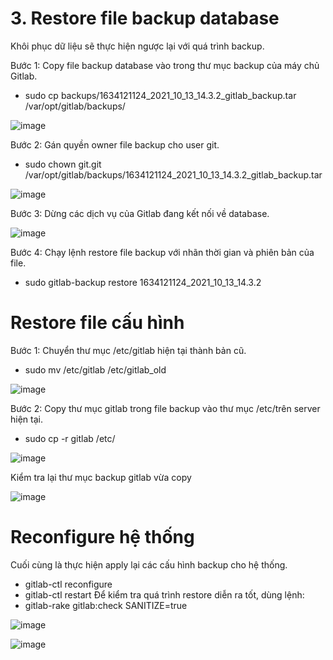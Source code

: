  # 3. Restore file backup database
Khôi phục dữ liệu sẽ thực hiện ngược lại với quá trình backup.

Bước 1: Copy file backup database vào trong thư mục backup của máy chủ Gitlab.
- sudo cp backups/1634121124_2021_10_13_14.3.2_gitlab_backup.tar /var/opt/gitlab/backups/

![image](https://user-images.githubusercontent.com/59860781/137121112-bf49906c-23c5-43e8-a3c9-86ae06dda283.png)

Bước 2: Gán quyền owner file backup cho user git.
- sudo chown git.git /var/opt/gitlab/backups/1634121124_2021_10_13_14.3.2_gitlab_backup.tar 

![image](https://user-images.githubusercontent.com/59860781/137121442-7da6b6ee-ba6d-4019-be0f-b8ebf9c09b5a.png)

Bước 3: Dừng các dịch vụ của Gitlab đang kết nối về database.

![image](https://user-images.githubusercontent.com/59860781/137121842-460246cf-a0ff-4f61-a602-07f6014a693a.png)

Bước 4: Chạy lệnh restore file backup với nhãn thời gian và phiên bản của file.
- sudo gitlab-backup restore 1634121124_2021_10_13_14.3.2

 # Restore file cấu hình
Bước 1: Chuyển thư mục /etc/gitlab hiện tại thành bản cũ.
- sudo mv /etc/gitlab /etc/gitlab_old

![image](https://user-images.githubusercontent.com/59860781/137123683-883d8a0a-ebc9-4265-8fda-43315bb25ddf.png)

Bước 2: Copy thư mục gitlab trong file backup vào thư mục /etc/trên server hiện tại.
- sudo cp -r gitlab /etc/

![image](https://user-images.githubusercontent.com/59860781/137123989-8fe05558-9881-478a-a73e-53dfe82a2580.png)

Kiểm tra lại thư mục backup gitlab vừa copy

![image](https://user-images.githubusercontent.com/59860781/137124095-04e25490-059a-43ab-af6a-55333e4cc646.png)

# Reconfigure hệ thống
Cuối cùng là thực hiện apply lại các cấu hình backup cho hệ thống.
- gitlab-ctl reconfigure
- gitlab-ctl restart
Để kiểm tra quá trình restore diễn ra tốt, dùng lệnh:
- gitlab-rake gitlab:check SANITIZE=true

![image](https://user-images.githubusercontent.com/59860781/137124580-4119b11b-ad41-4206-9cbd-2e42e12aa169.png)

![image](https://user-images.githubusercontent.com/59860781/136922490-5ac59503-9005-4bb8-bf90-ef2dd07ad2bf.png)
